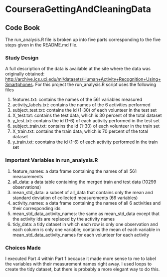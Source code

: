 CourseraGettingAndCleaningData
==============================

## Code Book

The run_analysis.R file is broken up into five parts corresponding to the five steps
given in the README.md file.

### Study Design
A full description of the data is available at the site where the data was originally obtained:
http://archive.ics.uci.edu/ml/datasets/Human+Activity+Recognition+Using+Smartphones.
For this project the run_analysis.R script uses the following files

1. features.txt: contains the names of the 561 variables measured
2. activity_labels.txt: contains the names of the 6 activities performed
3. subject_test.txt: contains the id (1-30) of each volunteer in the test set
4. X_test.txt: contains the test data, which is 30 percent of the total dataset
5. y_test.txt: contains the id (1-6) of each activity performed in the test set
6. subject_train.txt: contains the id (1-30) of each volunteer in the train set
7. X_train.txt: contains the train data, which is 70 percent of the total dataset
8. y_train.txt: coontains the id (1-6) of each activity performed in the train set

### Important Variables in run_analysis.R

1. feature_names: a data frame containing the names of all 561 measurements
2. all_data: a data table containing the merged train and test data (10299 observations)
3. mean_std_data: a subset of all_data that contains only the mean and standard deviation of collected measurements (66 variables)
4. activity_names: a data frame containing the names of all 6 activities and their corresponding ids
5. mean_std_data_activity_names: the same as mean_std_data except that the activity ids are replaced by the activity names
6. tidy_data: a tidy dataset in which each row is only one observation and each column is only one variable; contains the mean of each variable in mean_std_data_activity_names for each volunteer for each activity

### Choices Made

I executed Part 4 within Part 1 because it made more sense to me to label the variables
with their measurement names right away. I used loops to create the tidy dataset, but there
is probably a more elegant way to do this.